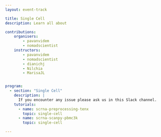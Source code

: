 ```yaml
---
layout: event-track

title: Single Cell
description: Learn all about 

contributions:
    organisers:
        - pavanvidem
        - nomadscientist
    instructors:
        - pavanvidem
        - nomadscientist
        - dianichj
        - Nilchia
        - MarisaJL


program:
  - section: "Single Cell" 
    description: |
      If you encounter any issue please ask us in this Slack channel. 
    tutorials:
      - name: scrna-preprocessing-tenx
        topic: single-cell
      - name: scrna-scanpy-pbmc3k
        topic: single-cell

---
```

